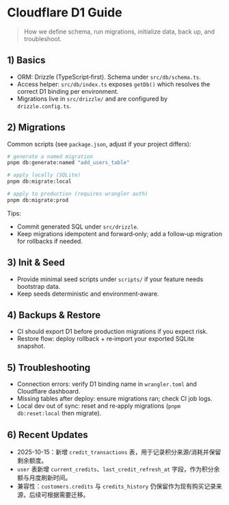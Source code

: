 # Cloudflare D1 Guide

> How we define schema, run migrations, initialize data, back up, and troubleshoot.

## 1) Basics
- ORM: Drizzle (TypeScript‑first). Schema under `src/db/schema.ts`.
- Access helper: `src/db/index.ts` exposes `getDb()` which resolves the correct D1 binding per environment.
- Migrations live in `src/drizzle/` and are configured by `drizzle.config.ts`.

## 2) Migrations
Common scripts (see `package.json`, adjust if your project differs):
```bash
# generate a named migration
pnpm db:generate:named "add_users_table"

# apply locally (SQLite)
pnpm db:migrate:local

# apply to production (requires wrangler auth)
pnpm db:migrate:prod
```

Tips:
- Commit generated SQL under `src/drizzle`.
- Keep migrations idempotent and forward‑only; add a follow‑up migration for rollbacks if needed.

## 3) Init & Seed
- Provide minimal seed scripts under `scripts/` if your feature needs bootstrap data.
- Keep seeds deterministic and environment‑aware.

## 4) Backups & Restore
- CI should export D1 before production migrations if you expect risk.
- Restore flow: deploy rollback + re‑import your exported SQLite snapshot.

## 5) Troubleshooting
- Connection errors: verify D1 binding name in `wrangler.toml` and Cloudflare dashboard.
- Missing tables after deploy: ensure migrations ran; check CI job logs.
- Local dev out of sync: reset and re‑apply migrations (`pnpm db:reset:local` then migrate).

## 6) Recent Updates
- 2025-10-15：新增 `credit_transactions` 表，用于记录积分来源/消耗并保留剩余额度。
- `user` 表新增 `current_credits`、`last_credit_refresh_at` 字段，作为积分余额与月度刷新时间。
- 兼容性：`customers.credits` 与 `credits_history` 仍保留作为现有购买记录来源，后续可根据需要迁移。
